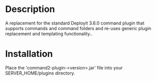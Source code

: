 Description
===========

A replacement for the standard Deployit 3.6.0 command plugin that supports commands and command folders and re-uses generic plugin replacement and templating functionality..

Installation
============

Place the 'command2-plugin-&lt;version&gt;.jar' file into your SERVER_HOME/plugins directory.